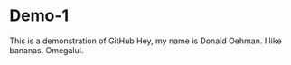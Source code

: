 # Demo-1
This is a demonstration of GitHub
Hey, my name is Donald Oehman.
I like bananas.
Omegalul. 
